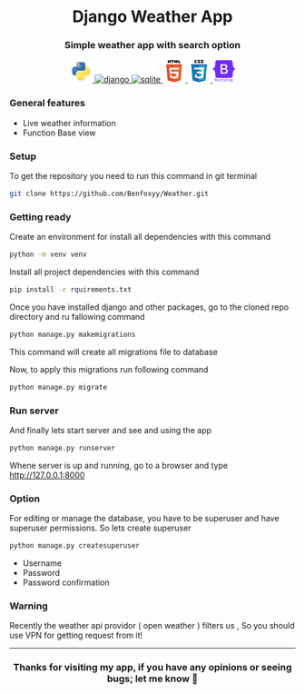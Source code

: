 <h1 align="center">Django Weather App</h1>
<h3 align="center">Simple weather app with search option</h3>
<p align="center">
<a href="https://www.python.org" target="_blank"> <img src="https://raw.githubusercontent.com/devicons/devicon/master/icons/python/python-original.svg" alt="python" width="40" height="40"/> </a>
<a href="https://www.djangoproject.com/" target="_blank" rel="noreferrer"> <img src="https://cdn.worldvectorlogo.com/logos/django.svg" alt="django" width="40" height="40"/> </a>
<a href="https://www.sqlite.org/" target="_blank"> <img src="https://www.vectorlogo.zone/logos/sqlite/sqlite-icon.svg" alt="sqlite" width="40" height="40"/> </a>
<a href="https://www.w3.org/html/" target="_blank" rel="noreferrer"> <img src="https://raw.githubusercontent.com/devicons/devicon/master/icons/html5/html5-original-wordmark.svg" alt="html5" width="40" height="40"/> </a>
<a href="https://www.w3schools.com/css/" target="_blank" rel="noreferrer"> <img src="https://raw.githubusercontent.com/devicons/devicon/master/icons/css3/css3-original-wordmark.svg" alt="css3" width="40" height="40"/> </a>
<a href="https://getbootstrap.com" target="_blank" rel="noreferrer"> <img src="https://raw.githubusercontent.com/devicons/devicon/master/icons/bootstrap/bootstrap-plain-wordmark.svg" alt="bootstrap" width="40" height="40"/> </a>
</p>

### General features
- Live weather information
- Function Base view

### Setup
To get the repository you need to run this command in git terminal
```bash
git clone https://github.com/Benfoxyy/Weather.git
```

### Getting ready
Create an environment for install all dependencies with this command
```bash
python -m venv venv
```

Install all project dependencies with this command
```bash
pip install -r rquirements.txt
```

Once you have installed django and other packages, go to the cloned repo directory and ru fallowing command
```bash
python manage.py makemigrations
```

This command will create all migrations file to database

Now, to apply this migrations run following command
```bash
python manage.py migrate
```


### Run server
And finally lets start server and see and using the app
```bash
python manage.py runserver
```

Whene server is up and running, go to a browser and type http://127.0.0.1:8000

### Option
For editing or manage the database, you have to be superuser and have superuser permissions. So lets create superuser
```bash
python manage.py createsuperuser
```
- Username
- Password
- Password confirmation

### Warning
Recently the weather api providor ( open weather ) filters us , So you should use VPN for getting request from it!

<hr>

<h3 align='center'>Thanks for visiting my app, if you have any opinions or seeing bugs; let me know 🙂</h3>